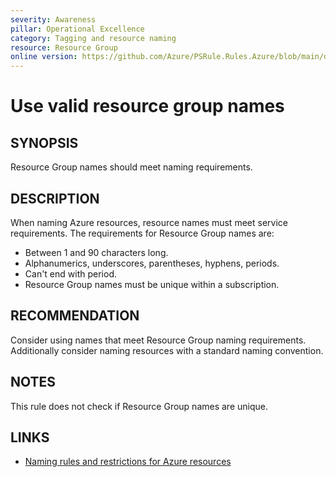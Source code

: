 ```yaml
---
severity: Awareness
pillar: Operational Excellence
category: Tagging and resource naming
resource: Resource Group
online version: https://github.com/Azure/PSRule.Rules.Azure/blob/main/docs/en/rules/Azure.ResourceGroup.Name.md
---
```


# Use valid resource group names

## SYNOPSIS

Resource Group names should meet naming requirements.

## DESCRIPTION

When naming Azure resources, resource names must meet service requirements.
The requirements for Resource Group names are:

- Between 1 and 90 characters long.
- Alphanumerics, underscores, parentheses, hyphens, periods.
- Can't end with period.
- Resource Group names must be unique within a subscription.

## RECOMMENDATION

Consider using names that meet Resource Group naming requirements.
Additionally consider naming resources with a standard naming convention.

## NOTES

This rule does not check if Resource Group names are unique.

## LINKS

- [Naming rules and restrictions for Azure resources](https://docs.microsoft.com/en-us/azure/azure-resource-manager/management/resource-name-rules)
